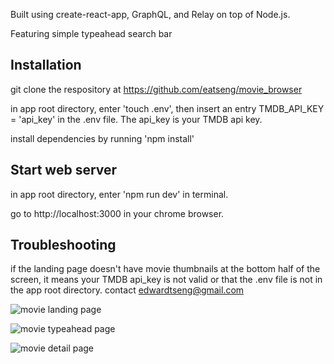 Built using create-react-app, GraphQL, and Relay on top of Node.js.

Featuring simple typeahead search bar

## Installation

git clone the respository at https://github.com/eatseng/movie_browser

in app root directory, enter 'touch .env', then insert an entry TMDB_API_KEY = 'api_key' in the .env file. The api_key is your TMDB api key.

install dependencies by running 'npm install'

## Start web server

in app root directory, enter 'npm run dev' in terminal.

go to http://localhost:3000 in your chrome browser.

## Troubleshooting

if the landing page doesn't have movie thumbnails at the bottom half of the screen, it means your TMDB api_key is not valid or that the .env file is not in the app root directory. contact edwardtseng@gmail.com

![movie landing page](https://photos.app.goo.gl/D83kSKaGSVJ96UM69)

![movie typeahead page](https://photos.app.goo.gl/zJPYUBFrNVXhqVcn9)

![movie detail page](https://photos.app.goo.gl/ihH6turdp7r1yC819)
